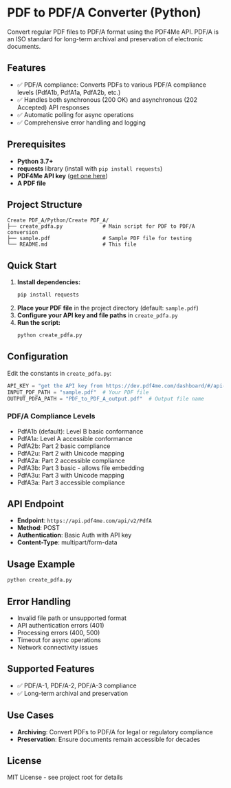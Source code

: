 # PDF to PDF/A Converter (Python)

Convert regular PDF files to PDF/A format using the PDF4Me API. PDF/A is an ISO standard for long-term archival and preservation of electronic documents.

## Features

- ✅ PDF/A compliance: Converts PDFs to various PDF/A compliance levels (PdfA1b, PdfA1a, PdfA2b, etc.)
- ✅ Handles both synchronous (200 OK) and asynchronous (202 Accepted) API responses
- ✅ Automatic polling for async operations
- ✅ Comprehensive error handling and logging

## Prerequisites

- **Python 3.7+**
- **requests** library (install with `pip install requests`)
- **PDF4Me API key** ([get one here](https://dev.pdf4me.com/dashboard/#/api-keys/))
- **A PDF file**

## Project Structure

```
Create PDF_A/Python/Create PDF_A/
├── create_pdfa.py             # Main script for PDF to PDF/A conversion
├── sample.pdf                 # Sample PDF file for testing
└── README.md                  # This file
```

## Quick Start

1. **Install dependencies:**
   ```bash
   pip install requests
   ```
2. **Place your PDF file** in the project directory (default: `sample.pdf`)
3. **Configure your API key and file paths** in `create_pdfa.py`
4. **Run the script:**
   ```bash
   python create_pdfa.py
   ```

## Configuration

Edit the constants in `create_pdfa.py`:

```python
API_KEY = "get the API key from https://dev.pdf4me.com/dashboard/#/api-keys/"
INPUT_PDF_PATH = "sample.pdf"  # Your PDF file
OUTPUT_PDFA_PATH = "PDF_to_PDF_A_output.pdf"  # Output file name
```

### PDF/A Compliance Levels
- PdfA1b (default): Level B basic conformance
- PdfA1a: Level A accessible conformance
- PdfA2b: Part 2 basic compliance
- PdfA2u: Part 2 with Unicode mapping
- PdfA2a: Part 2 accessible compliance
- PdfA3b: Part 3 basic - allows file embedding
- PdfA3u: Part 3 with Unicode mapping
- PdfA3a: Part 3 accessible compliance

## API Endpoint

- **Endpoint**: `https://api.pdf4me.com/api/v2/PdfA`
- **Method**: POST
- **Authentication**: Basic Auth with API key
- **Content-Type**: multipart/form-data

## Usage Example

```bash
python create_pdfa.py
```

## Error Handling

- Invalid file path or unsupported format
- API authentication errors (401)
- Processing errors (400, 500)
- Timeout for async operations
- Network connectivity issues

## Supported Features

- ✅ PDF/A-1, PDF/A-2, PDF/A-3 compliance
- ✅ Long-term archival and preservation

## Use Cases

- **Archiving**: Convert PDFs to PDF/A for legal or regulatory compliance
- **Preservation**: Ensure documents remain accessible for decades

## License

MIT License - see project root for details 
